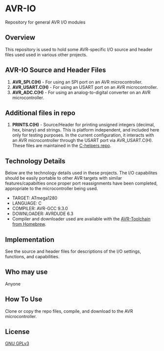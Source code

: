 # AVR-IO
Repository for general AVR I/O modules

## Overview
This repository is used to hold some AVR-specific I/O source and header files used used in various other projects.

## AVR-IO Source and Header Files
1. **AVR_SPI.C(H)** - For using an SPI port on an AVR microcontroller.
2. **AVR_USART.C(H)** - For using an USART port on an AVR microcontroller.   
3. **AVR_ADC.C(H)** - For using an analog-to-digital converter on an AVR microcontroller.

## Additional files in repo
1. **PRINTS.C(H)** - Source/Header for printing unsigned integers (decimal, hex, binary) and strings. This is platform independent, and included here only for testing purposes. In the current configuration, it interacts with an AVR microcontroller through the USART port via AVR_USART.C(H). These files are maintained in the [C-helpers repo](https://github.com/Jsfain/C-Helpers).   

## Technology Details
Below are the technology details used in these projects. The I/O capabilites should be easily portable to other AVR targets with similar features/capabilties once proper port reassignments have been completed, appropriate to the microcontroller being used.

* TARGET: ATmega1280
* LANGUAGE: C
* COMPILER: AVR-GCC 9.3.0
* DOWNLOADER: AVRDUDE 6.3
* Compiler and downloader used are available with the [AVR-Toolchain from Homebrew](https://github.com/osx-cross/homebrew-avr).


## Implementation
See the source and header files for descriptions of the I/O settings, functions, and capabilities.


## Who may use
Anyone


## How To Use
Clone or copy the repo files, compile, and download to the AVR microcontroller.


## License
[GNU GPLv3](https://github.com/Jsfain/AVR-IO/blob/master/LICENSE)
